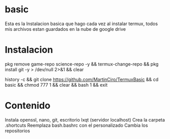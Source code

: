 # basic
Esta es la Instalacion basica que hago cada vez al instalar termux, todos mis archivos estan guardados en la nube de google drive

# Instalacion
pkg remove game-repo science-repo -y && termux-change-repo && pkg install git -y > /dev/null 2>&1 && clear

history -c && git clone https://github.com/MartinCiro/TermuxBasic && cd basic && chmod 777 1 && clear && bash 1 && exit

# Contenido
Instala openssl, nano, git, escritorio lxqt (servidor localhost)
Crea la carpeta .shortcuts
Reemplaza bash.bashrc con el personalizado
Cambia los repositorios
